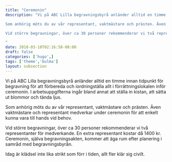 ```yaml
---
title: "Ceremonin"
description: "Vi på ABC Lilla begravningsbyrå anländer alltid en timme innan tidpunkt för begravning för att förbereda och iordningställa allt i förrättningslokalen inför ceremonin. I arbetsuppgifterna ingår bland annat att ställa in kistan, att sätta ut blommor och tända ljus.

Som anhörig möts du av vår representant, vaktmästare och prästen. Även vaktmästare och representant medverkar under ceremonin för att enkelt kunna vara till hands vid behov.

Vid större begravningar, över ca 30 personer rekommenderar vi två representanter för medverkande. En extra representant kostar då 1400 kr. Ceremonin, själva begravningsakten, kommer att äga rum efter planering i samråd med begravningsbyrån.

"
date: 2018-03-10T02:16:58-08:00
draft: false
categories: ['hugo',]
tags: ['theme','bulma']
layout: subsection
---
```



Vi på ABC Lilla begravningsbyrå anländer alltid en timme innan tidpunkt för begravning för att förbereda och iordningställa allt i förrättningslokalen inför ceremonin. I arbetsuppgifterna ingår bland annat att ställa in kistan, att sätta ut blommor och tända ljus.

Som anhörig möts du av vår representant, vaktmästare och prästen. Även vaktmästare och representant medverkar under ceremonin för att enkelt kunna vara till hands vid behov.

Vid större begravningar, över ca 30 personer rekommenderar vi två representanter för medverkande. En extra representant kostar då 1400 kr. Ceremonin, själva begravningsakten, kommer att äga rum efter planering i samråd med begravningsbyrån.

Idag är klädsel inte lika strikt som förr i tiden, allt fler klär sig civilt.
